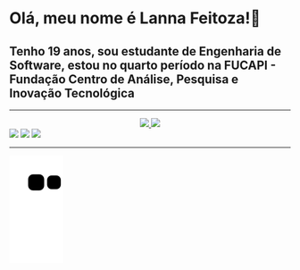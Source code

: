 # Olá, meu nome é Lanna Feitoza!👋

## Tenho 19 anos, sou estudante de Engenharia de Software, estou no quarto período na FUCAPI - Fundação Centro de Análise, Pesquisa e Inovação Tecnológica 

<hr>

<div align="center"> 
  <a href="https://github.com/LannaFeitoza">
  <img height="180em" src="https://github-readme-stats.vercel.app/api?username=LannaFeitoza&show_icons=true&theme=radical&include_all_commits=true&count_private=true"/>
  <img height="180em" src="https://github-readme-stats.vercel.app/api/top-langs/?username=LannaFeitoza&layout=compact&langs_count=7&theme=radical"/>
</div>
<div> 
    <a href="mailto:lannafeitoza15@gmail.com"><img src="https://img.shields.io/badge/Gmail-D14836?style=for-the-badge&logo=gmail&logoColor=white" target="_blank"></a> 
    <a href="https://github.com/LannaFeitoza"><img src="https://img.shields.io/badge/GitHub-100000?style=for-the-badge&logo=github&logoColor=white target="_blank""></a> 
    <a href="https://br.linkedin.com/in/lanna-feitoza"><img src="https://img.shields.io/badge/linkedin-%230077B5.svg?style=for-the-badge&logo=linkedin&logoColor=white target="_blank""></a> 

<hr>

![snake gif](https://github.com/LannaFeitoza/LannaFeitoza/blob/output/github-contribution-grid-snake.svg)

</div>